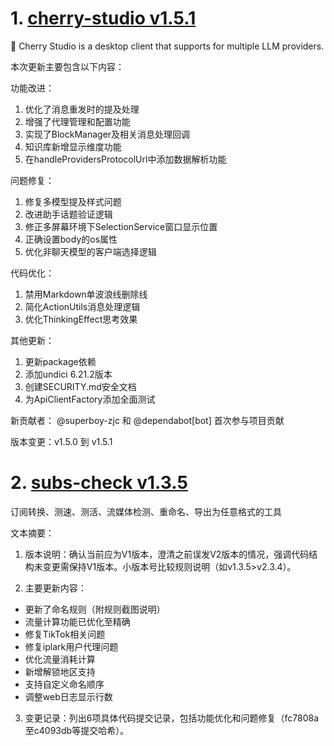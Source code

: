 
# 1. [cherry-studio v1.5.1](https://github.com/CherryHQ/cherry-studio/releases/tag/v1.5.1)  
🍒 Cherry Studio is a desktop client that supports for multiple LLM providers.

本次更新主要包含以下内容：

功能改进：
1. 优化了消息重发时的提及处理
2. 增强了代理管理和配置功能
3. 实现了BlockManager及相关消息处理回调
4. 知识库新增显示维度功能
5. 在handleProvidersProtocolUrl中添加数据解析功能

问题修复：
1. 修复多模型提及样式问题
2. 改进助手话题验证逻辑
3. 修正多屏幕环境下SelectionService窗口显示位置
4. 正确设置body的os属性
5. 优化非聊天模型的客户端选择逻辑

代码优化：
1. 禁用Markdown单波浪线删除线
2. 简化ActionUtils消息处理逻辑
3. 优化ThinkingEffect思考效果

其他更新：
1. 更新package依赖
2. 添加undici 6.21.2版本
3. 创建SECURITY.md安全文档
4. 为ApiClientFactory添加全面测试

新贡献者：
@superboy-zjc 和 @dependabot[bot] 首次参与项目贡献

版本变更：v1.5.0 到 v1.5.1

# 2. [subs-check v1.3.5](https://github.com/beck-8/subs-check/releases/tag/v1.3.5)  
订阅转换、测速、测活、流媒体检测、重命名、导出为任意格式的工具

文本摘要：

1. 版本说明：确认当前应为V1版本，澄清之前误发V2版本的情况，强调代码结构未变更需保持V1版本。小版本号比较规则说明（如v1.3.5>v2.3.4）。

2. 主要更新内容：
- 更新了命名规则（附规则截图说明）
- 流量计算功能已优化至精确
- 修复TikTok相关问题
- 修复iplark用户代理问题
- 优化流量消耗计算
- 新增解锁地区支持
- 支持自定义命名顺序
- 调整web日志显示行数

3. 变更记录：列出6项具体代码提交记录，包括功能优化和问题修复（fc7808a至c4093db等提交哈希）。

